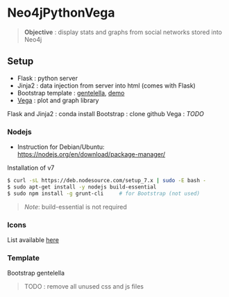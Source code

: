 # Neo4jPythonVega

> **Objective** : display stats and graphs from social networks stored into Neo4j

## Setup

* Flask : python server
* Jinja2 : data injection from server into html (comes with Flask)
* Bootstrap template : [gentelella](https://github.com/puikinsh/gentelella), [demo](https://colorlib.com/polygon/gentelella/morisjs.html)
* [Vega](https://vega.github.io/vega/examples/) : plot and graph library 

Flask and Jinja2 : conda install
Bootstrap : clone github
Vega :  *TODO*

### Nodejs

* Instruction for Debian/Ubuntu: <https://nodejs.org/en/download/package-manager/>

Installation of v7

``` sh
$ curl -sL https://deb.nodesource.com/setup_7.x | sudo -E bash -
$ sudo apt-get install -y nodejs build-essential
$ sudo npm install -g grunt-cli     # for Bootstrap (not used)
```

> *Note*: build-essential is not required

### Icons

List available [here](https://www.w3schools.com/icons/fontawesome_icons_webapp.asp)

### Template

Bootstrap gentelella

> TODO : remove all unused css and js files